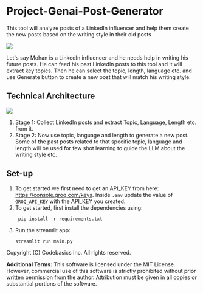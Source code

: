 # Project-Genai-Post-Generator
This tool will analyze posts of a LinkedIn influencer and help them create the new posts based on the writing style in their old posts  

<img src="resources/tool.jpg"/>

Let's say Mohan is a LinkedIn influencer and he needs help in writing his future posts. He can feed his past LinkedIn posts to this tool and it will extract key topics. Then he can select the topic, length, language etc. and use Generate button to create a new post that will match his writing style. 

## Technical Architecture
<img src="resources/architecture.jpg"/>

1. Stage 1: Collect LinkedIn posts and extract Topic, Language, Length etc. from it.
1. Stage 2: Now use topic, language and length to generate a new post. Some of the past posts related to that specific topic, language and length will be used for few shot learning to guide the LLM about the writing style etc.

## Set-up
1. To get started we first need to get an API_KEY from here: https://console.groq.com/keys. Inside `.env` update the value of `GROQ_API_KEY` with the API_KEY you created. 
2. To get started, first install the dependencies using:
    ```commandline
     pip install -r requirements.txt
    ```
3. Run the streamlit app:
   ```commandline
   streamlit run main.py
   ```
Copyright (C) Codebasics Inc. All rights reserved.


**Additional Terms:**
This software is licensed under the MIT License. However, commercial use of this software is strictly prohibited without prior written permission from the author. Attribution must be given in all copies or substantial portions of the software.
